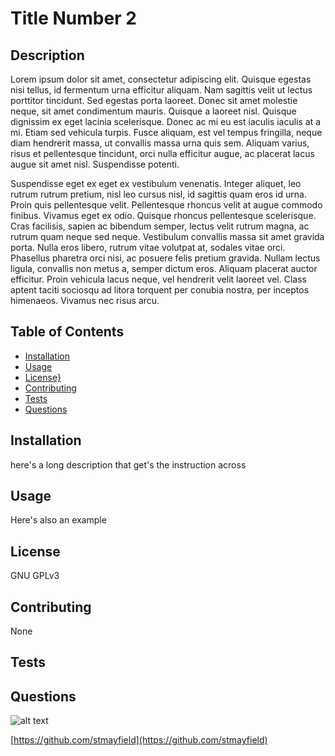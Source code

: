 
  # Title Number 2

  ##  Description
  
  Lorem ipsum dolor sit amet, consectetur adipiscing elit. Quisque egestas nisi tellus, id fermentum urna efficitur aliquam. Nam sagittis velit ut lectus porttitor tincidunt. Sed egestas porta laoreet. Donec sit amet molestie neque, sit amet condimentum mauris. Quisque a laoreet nisl. Quisque dignissim ex eget lacinia scelerisque. Donec ac mi eu est iaculis iaculis at a mi. Etiam sed vehicula turpis. Fusce aliquam, est vel tempus fringilla, neque diam hendrerit massa, ut convallis massa urna quis sem. Aliquam varius, risus et pellentesque tincidunt, orci nulla efficitur augue, ac placerat lacus augue sit amet nisl. Suspendisse potenti.

Suspendisse eget ex eget ex vestibulum venenatis. Integer aliquet, leo rutrum rutrum pretium, nisl leo cursus nisl, id sagittis quam eros id urna. Proin quis pellentesque velit. Pellentesque rhoncus velit at augue commodo finibus. Vivamus eget ex odio. Quisque rhoncus pellentesque scelerisque. Cras facilisis, sapien ac bibendum semper, lectus velit rutrum magna, ac rutrum quam neque sed neque. Vestibulum convallis massa sit amet gravida porta. Nulla eros libero, rutrum vitae volutpat at, sodales vitae orci. Phasellus pharetra orci nisi, ac posuere felis pretium gravida. Nullam lectus ligula, convallis non metus a, semper dictum eros. Aliquam placerat auctor efficitur. Proin vehicula lacus neque, vel hendrerit velit laoreet vel. Class aptent taciti sociosqu ad litora torquent per conubia nostra, per inceptos himenaeos. Vivamus nec risus arcu.

  ## Table of Contents

  * [Installation](#Installation)
  * [Usage](#Usage)
  * [License}](#License)
  * [Contributing](#Contributing)
  * [Tests](#Tests)
  * [Questions](#Questions)


  ## Installation

  here's a long description that get's the instruction across

  ## Usage
  
  Here's also an example


  ## License
  
  GNU GPLv3


  ## Contributing
  
  None

  ## Tests

  


  ## Questions

![alt text](https://avatars.githubusercontent.com/stmayfield?size=200 " 's Profile Avatar")


[https://github.com/stmayfield](https://github.com/stmayfield)


  